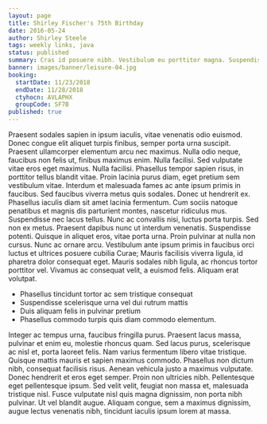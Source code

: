 ```yaml
---
layout: page
title: Shirley Fischer's 75th Birthday
date: 2016-05-24
author: Shirley Steele
tags: weekly links, java
status: published
summary: Cras id posuere nibh. Vestibulum eu porttitor magna. Suspendisse.
banner: images/banner/leisure-04.jpg
booking:
  startDate: 11/23/2018
  endDate: 11/28/2018
  ctyhocn: AVLAPHX
  groupCode: SF7B
published: true
---
```

Praesent sodales sapien in ipsum iaculis, vitae venenatis odio euismod. Donec congue elit aliquet turpis finibus, semper porta urna suscipit. Praesent ullamcorper elementum arcu nec maximus. Nulla odio neque, faucibus non felis ut, finibus maximus enim. Nulla facilisi. Sed vulputate vitae eros eget maximus. Nulla facilisi. Phasellus tempor sapien risus, in porttitor tellus blandit vitae. Proin lacinia purus diam, eget pretium sem vestibulum vitae. Interdum et malesuada fames ac ante ipsum primis in faucibus. Sed faucibus viverra metus quis sodales. Donec ut hendrerit ex. Phasellus iaculis diam sit amet lacinia fermentum. Cum sociis natoque penatibus et magnis dis parturient montes, nascetur ridiculus mus. Suspendisse nec lacus tellus.
Nunc ac convallis nisi, luctus porta turpis. Sed non ex metus. Praesent dapibus nunc ut interdum venenatis. Suspendisse potenti. Quisque in aliquet eros, vitae porta urna. Proin pulvinar at nulla non cursus. Nunc ac ornare arcu. Vestibulum ante ipsum primis in faucibus orci luctus et ultrices posuere cubilia Curae; Mauris facilisis viverra ligula, id pharetra dolor consequat eget. Mauris sodales nibh ligula, ac rhoncus tortor porttitor vel. Vivamus ac consequat velit, a euismod felis. Aliquam erat volutpat.

* Phasellus tincidunt tortor ac sem tristique consequat
* Suspendisse scelerisque urna vel dui rutrum mattis
* Duis aliquam felis in pulvinar pretium
* Phasellus commodo turpis quis diam commodo elementum.

Integer ac tempus urna, faucibus fringilla purus. Praesent lacus massa, pulvinar et enim eu, molestie rhoncus quam. Sed lacus purus, scelerisque ac nisl et, porta laoreet felis. Nam varius fermentum libero vitae tristique. Quisque mattis mauris et sapien maximus commodo. Phasellus non dictum nibh, consequat facilisis risus. Aenean vehicula justo a maximus vulputate. Donec hendrerit et eros eget semper. Proin non ultricies nibh. Pellentesque eget pellentesque ipsum. Sed velit velit, feugiat non massa et, malesuada tristique nisl. Fusce vulputate nisl quis magna dignissim, non porta nibh pulvinar. Ut vel blandit augue. Aliquam congue, sem a maximus dignissim, augue lectus venenatis nibh, tincidunt iaculis ipsum lorem at massa.
